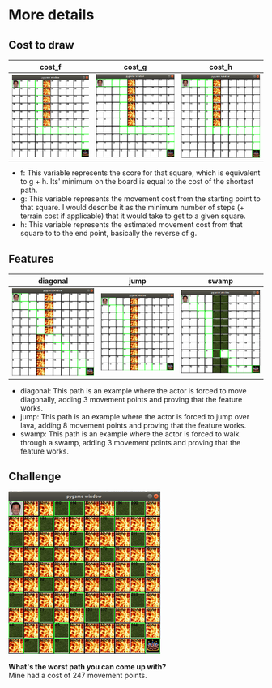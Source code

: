# More details

## Cost to draw  
| cost_f             |  cost_g             |  cost_h             |
|:------------------:|:-------------------:|:-------------------:|
|  ![](screenshots/cost_f.png)  |  ![](screenshots/cost_g.png)  |  ![](screenshots/cost_h.png)  |

- f: This variable represents the score for that square, which is equivalent to g + h. Its' minimum on the board is equal to the cost of the shortest path.
- g: This variable represents the movement cost from the starting point to that square. I would describe it as the minimum number of steps (+ terrain cost if applicable) that it would take to get to a given square.
- h: This variable represents the estimated movement cost from that square to to the end point, basically the reverse of g.

## Features  
| diagonal           |  jump               |  swamp              |
|:------------------:|:-------------------:|:-------------------:|
|  ![](screenshots/diagonal.png)  |  ![](screenshots/jump.png)  |  ![](screenshots/swamp.png)  |

- diagonal: This path is an example where the actor is forced to move diagonally, adding 3 movement points and proving that the feature works.
- jump: This path is an example where the actor is forced to jump over lava, adding 8 movement points and proving that the feature works.
- swamp: This path is an example where the actor is forced to walk through a swamp, adding 3 movement points and proving that the feature works.

## Challenge  
<img src="screenshots/worst.png" width="300">  

**What's the worst path you can come up with?**  
Mine had a cost of 247 movement points.
